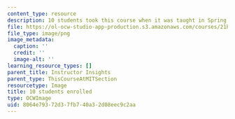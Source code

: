 ```yaml
---
content_type: resource
description: 10 students took this course when it was taught in Spring 2016.
file: https://ol-ocw-studio-app-production.s3.amazonaws.com/courses/21h-343j-making-books-the-renaissance-and-today-spring-2016/8064e79372d37fb740a32d08eec9c2aa_10.png
file_type: image/png
image_metadata:
  caption: ''
  credit: ''
  image-alt: ''
learning_resource_types: []
parent_title: Instructor Insights
parent_type: ThisCourseAtMITSection
resourcetype: Image
title: 10 students enrolled
type: OCWImage
uid: 8064e793-72d3-7fb7-40a3-2d08eec9c2aa
---
```

